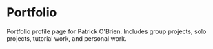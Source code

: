 # Portfolio

Portfolio profile page for Patrick O'Brien.  Includes group projects, solo projects, tutorial work, and personal work.
